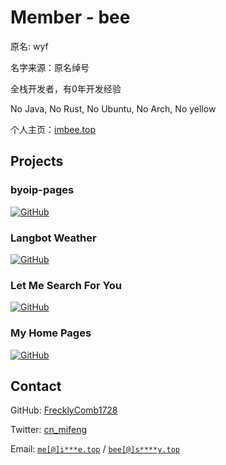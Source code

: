 # Member - bee



原名: wyf



名字来源：原名绰号



全栈开发者，有0年开发经验

No Java, No Rust, No Ubuntu, No Arch, No yellow




个人主页：[imbee.top](http://imbee.top)

## Projects



### byoip-pages



[![GitHub](https://socialify.git.ci/FrecklyComb1728/byoip-pages/image?custom_language=Nuxt&description=1&font=JetBrains+Mono&forks=1&issues=1&language=1&name=1&owner=1&pattern=Plus&pulls=1&stargazers=1&theme=Auto)](https://github.com/FrecklyComb1728/byoip-pages)



### Langbot Weather



[![GitHub](https://socialify.git.ci/FrecklyComb1728/Langbot_Weather/image?custom_language=Python&description=1&font=JetBrains+Mono&forks=1&issues=1&language=1&name=1&owner=1&pattern=Plus&pulls=1&stargazers=1&theme=Auto)](https://github.com/FrecklyComb1728/Langbot_Weather)



### Let Me Search For You



[![GitHub](https://socialify.git.ci/FrecklyComb1728/Let-Me-Search-For-You/image?custom_description=%E8%AE%A9%E6%88%91%E4%B8%BA%E4%BD%A0%E6%90%9C%E7%B4%A2&custom_language=HTML&description=1&font=JetBrains+Mono&forks=1&issues=1&language=1&name=1&owner=1&pattern=Plus&pulls=1&stargazers=1&theme=Auto)](https://github.com/FrecklyComb1728/Let-Me-Search-For-You)



### My Home Pages



[![GitHub](https://socialify.git.ci/FrecklyComb1728/home/image?description=1&font=JetBrains+Mono&forks=1&issues=1&language=1&name=1&owner=1&pattern=Plus&pulls=1&stargazers=1&theme=Auto)](https://github.com/FrecklyComb1728/home)

## Contact



GitHub: [FrecklyComb1728](https://github.com/FrecklyComb1728)



Twitter: [cn_mifeng](https://twitter.com/cn_mifeng)



Email: [`me[@]i***e.top`](https://siiway.top/t/m/me/imbee.top) / [`bee[@]s****y.top`](https://siiway.top/t/m/bee)
